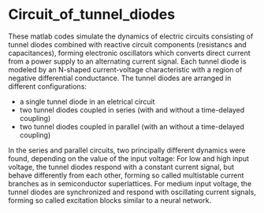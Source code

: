 # Circuit_of_tunnel_diodes

These matlab codes simulate the dynamics of electric circuits consisting of tunnel diodes combined with reactive circuit components (resistancs and capacitances), forming electronic oscillators which converts direct current from a power supply to an alternating current signal. Each tunnel diode is modeled by an N-shaped current-voltage characteristic with a region of negative differential conductance. The tunnel diodes are arranged in different configurations:

- a single tunnel diode in an eletrical circuit
- two tunnel diodes coupled in series (with and without a time-delayed coupling)
- two tunnel diodes coupled in parallel (with an without a time-delayed coupling)

In the series and parallel circuits, two principally different dynamics were found, depending on the value of the input voltage: For low and high input voltage, the tunnel diodes respond with a constant current signal, but behave differently from each other, forming so called multistable current branches as in semiconductor superlattices. For medium input voltage, the tunnel diodes are synchronized and respond with oscillating current signals, forming so called excitation blocks similar to a neural network.  
